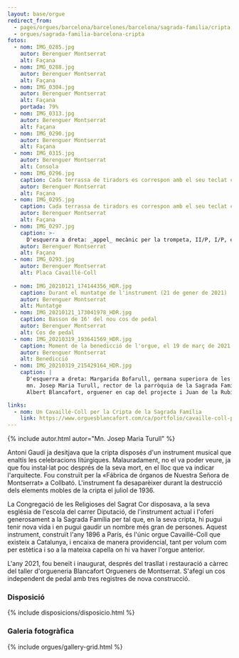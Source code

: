 ```yaml
---
layout: base/orgue
redirect_from:
  - pages/orgues/barcelona/barcelones/barcelona/sagrada-familia/cripta
  - orgues/sagrada-familia-barcelona-cripta
fotos:
  - nom: IMG_0285.jpg
    autor: Berenguer Montserrat
    alt: Façana
  - nom: IMG_0288.jpg
    autor: Berenguer Montserrat
    alt: Façana
  - nom: IMG_0304.jpg
    autor: Berenguer Montserrat
    alt: Façana
    portada: 79%
  - nom: IMG_0313.jpg
    autor: Berenguer Montserrat
    alt: Façana
  - nom: IMG_0290.jpg
    autor: Berenguer Montserrat
    alt: Façana
  - nom: IMG_0315.jpg
    autor: Berenguer Montserrat
    alt: Consola
  - nom: IMG_0296.jpg
    caption: Cada terrassa de tiradors es correspon amb el seu teclat corresponent. De dalt a baix, expressiu, orgue major i pedal (tiradors elèctrics)
    autor: Berenguer Montserrat
    alt: Façana
  - nom: IMG_0295.jpg
    caption: Cada terrassa de tiradors es correspon amb el seu teclat corresponent. De dalt a baix, expressiu, orgue major i pedal (tiradors elèctrics)
    autor: Berenguer Montserrat
    alt: Façana
  - nom: IMG_0297.jpg
    caption: >-
      D'esquerra a dreta: _appel_ mecànic per la trompeta, II/P, I/P, expressió II, II/I i trèmul.
    autor: Berenguer Montserrat
    alt: Façana
  - nom: IMG_0293.jpg
    autor: Berenguer Montserrat
    alt: Placa Cavaillé-Coll
  
  - nom: IMG_20210121_174144356_HDR.jpg
    caption: Durant el muntatge de l'instrument (21 de gener de 2021)
    autor: Berenguer Montserrat
    alt: Muntatge
  - nom: IMG_20210121_173041978_HDR.jpg
    caption: Basson de 16' del nou cos de pedal
    autor: Berenguer Montserrat
    alt: Cos de pedal
  - nom: IMG_20210319_193641569_HDR.jpg
    caption: Moment de la benedicció de l'orgue, el 19 de març de 2021
    autor: Berenguer Montserrat
    alt: Benedicció
  - nom: IMG_20210319_215429164_HDR.jpg
    caption: |
      D'esquerra a dreta: Margarida Bofarull, germana superiora de les Religioses del Sagrat Cor, 
      mn. Josep Maria Turull, rector de la parròquia de la Sagrada Família,
      Albert Blancafort, orguener en cap del projecte i Juan de la Rubia, organista titular de la Sagrada Família.

links:
  - nom: Un Cavaillé-Coll per la Cripta de la Sagrada Família
    link: https://www.orguesblancafort.com/ca/portfolio/cavaille-coll-per-la-cripta-de-la-sagrada-familia/ 
---
```


{% include autor.html autor="Mn. Josep Maria Turull" %}

Antoni Gaudí ja desitjava que la cripta disposés d'un instrument musical que enaltís les celebracions litúrgiques. 
Malauradament, no el va poder veure, ja que fou instal·lat poc després de la seva mort, en el lloc que va indicar 
l'arquitecte. Fou construït per la «Fábrica de órganos de Nuestra Señora de Montserrat» a Collbató. L'instrument fa 
desaparèixer durant la destrucció dels elements mobles de la cripta el juliol de 1936.

La Congregació de les Religioses del Sagrat Cor disposava, a la seva església de l'escola del carrer Diputació, de 
l'instrument actual i l'oferí generosament a la Sagrada Família per tal que, en la seva cripta, hi pugui tenir nova 
vida i en pugui gaudir un nombre més gran de persones. Aquest instrument, construït l'any 1896 a París, és l'únic orgue 
Cavaillé-Coll que existeix a Catalunya, i encaixa de manera providencial, tant per volum com per estètica i so a la 
mateixa capella on hi va haver l'orgue anterior.

L'any 2021, fou beneït i inaugurat, després del trasllat i restauració a càrrec del taller d'orgueneria Blancafort 
Orgueners de Montserrat. S'afegí un cos independent de pedal amb tres registres de nova construcció.

### Disposició

{% include disposicions/disposicio.html %}

### Galeria fotogràfica

{% include orgues/gallery-grid.html %}
